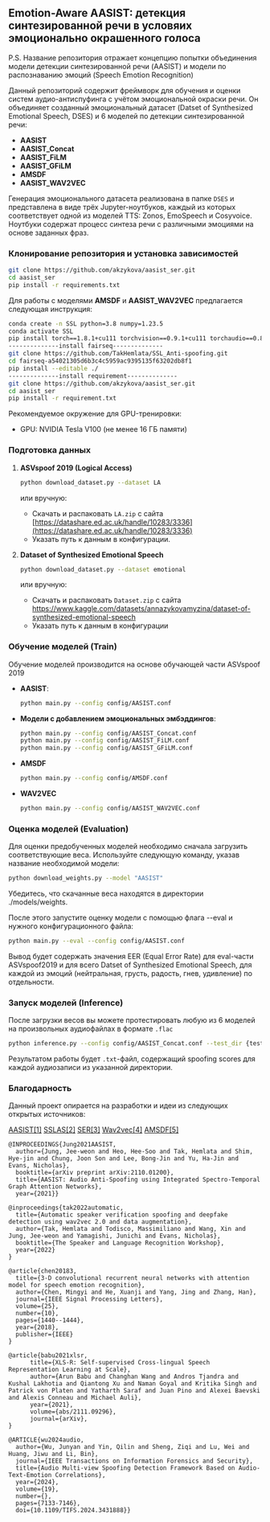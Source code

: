 ## Emotion-Aware AASIST: детекция синтезированной речи в условяих эмоционально окрашенного голоса

P.S. Название репозитория отражает концепцию попытки объединения модели детекции синтезированной речи (AASIST) и модели по распознаванию эмоций (Speech Emotion Recognition)

Данный репозиторий содержит фреймворк для обучения и оценки систем аудио-антиспуфинга с учётом эмоциональной окраски речи. Он объединяет созданный эмоциональный датасет (Datset of Synthesized Emotional Speech, DSES) и 6 моделей по детекции синтезированной речи:

* **AASIST**
* **AASIST\_Concat**
* **AASIST\_FiLM**
* **AASIST\_GFiLM**
* **AMSDF**
* **AASIST\_WAV2VEC**

Генерация эмоционального датасета реализована в папке `DSES` и представлена в виде трёх Jupyter-ноутбуков, каждый из которых соответствует одной из моделей TTS: Zonos, EmoSpeech и Cosyvoice. Ноутбуки содержат процесс синтеза речи с различными эмоциями на основе заданных фраз.

### Клонирование репозитория и установка зависимостей

   ```bash
   git clone https://github.com/akzykova/aasist_ser.git
   cd aasist_ser
   pip install -r requirements.txt
   ```

   Для работы с моделями **AMSDF** и **AASIST\_WAV2VEC** предлагается следующая инструкция:

   ```bash
   conda create -n SSL python=3.8 numpy=1.23.5
   conda activate SSL
   pip install torch==1.8.1+cu111 torchvision==0.9.1+cu111 torchaudio==0.8.1 -f https://download.pytorch.org/whl/torch_stable.html
   --------------install fairseq--------------
   git clone https://github.com/TakHemlata/SSL_Anti-spoofing.git
   cd fairseq-a54021305d6b3c4c5959ac9395135f63202db8f1
   pip install --editable ./
   --------------install requirement--------------
   git clone https://github.com/akzykova/aasist_ser.git
   cd aasist_ser
   pip install -r requirement.txt
   ```

   Рекомендуемое окружение для GPU-тренировки:

   * GPU: NVIDIA Tesla V100 (не менее 16 ГБ памяти)

### Подготовка данных

1. **ASVspoof 2019 (Logical Access)**

   ```bash
   python download_dataset.py --dataset LA
   ```

   или вручную:

   * Скачать и распаковать `LA.zip` с сайта [https://datashare.ed.ac.uk/handle/10283/3336](https://datashare.ed.ac.uk/handle/10283/3336)
   * Указать путь к данным в конфигурации.

2. **Dataset of Synthesized Emotional Speech**
 
   ```bash
   python download_dataset.py --dataset emotional
   ```

   или вручную:

   * Скачать и распаковать `Dataset.zip` с сайта https://www.kaggle.com/datasets/annazykovamyzina/dataset-of-synthesized-emotional-speech
   * Указать путь к данным в конфигурации
 
### Обучение моделей (Train)

Обучение моделей производится на основе обучающей части ASVspoof 2019

* **AASIST**:

  ```bash
  python main.py --config config/AASIST.conf
  ```

* **Модели с добавлением эмоциональных эмбэддингов**:

  ```bash
  python main.py --config config/AASIST_Concat.conf
  python main.py --config config/AASIST_FiLM.conf
  python main.py --config config/AASIST_GFiLM.conf
  ```

* **AMSDF**

   ```bash
   python main.py --config config/AMSDF.conf
   ``` 

* **WAV2VEC**

   ```bash
   python main.py --config config/AASIST_WAV2VEC.conf
   ``` 

### Оценка моделей (Evaluation)

Для оценки предобученных моделей необходимо сначала загрузить соответствующие веса. Используйте следующую команду, указав название необходимой модели:

   ```bash
   python download_weights.py --model "AASIST"
   ``` 

Убедитесь, что скачанные веса находятся в директории ./models/weights.

После этого запустите оценку модели с помощью флага --eval и нужного конфигурационного файла:

```bash
python main.py --eval --config config/AASIST.conf
```

Вывод будет содержать значения EER (Equal Error Rate) для eval-части ASVspoof2019 и для всего Datset of Synthesized Emotional Speech, для каждой из эмоций (нейтральная, грусть, радость, гнев, удивление) по отдельности.

### Запуск моделей (Inference)
После загрузки весов вы можете протестировать любую из 6 моделей на произвольных аудиофайлах в формате `.flac`

```bash
python inference.py --config config/AASIST_Concat.conf --test_dir {test_dir}
```
Результатом работы будет `.txt`-файл, содержащий spoofing scores для каждой аудиозаписи из указанной директории.

### Благодарность

Данный проект опирается на разработки и идеи из следующих открытых источников:

[AASIST[1]](https://github.com/clovaai/aasist)
[SSLAS[2]](https://github.com/TakHemlata/SSL_Anti-spoofing)
[SER[3]](https://github.com/Chien-Hung/Speech-Emotion-Recognition)
[Wav2vec[4]](https://github.com/facebookresearch/fairseq/tree/main/examples/wav2vec/xlsr)
[AMSDF[5]](https://github.com/ItzJuny/AMSDF)

```
@INPROCEEDINGS{Jung2021AASIST,
  author={Jung, Jee-weon and Heo, Hee-Soo and Tak, Hemlata and Shim, Hye-jin and Chung, Joon Son and Lee, Bong-Jin and Yu, Ha-Jin and Evans, Nicholas},
  booktitle={arXiv preprint arXiv:2110.01200}, 
  title={AASIST: Audio Anti-Spoofing using Integrated Spectro-Temporal Graph Attention Networks}, 
  year={2021}}
```

```
@inproceedings{tak2022automatic,
  title={Automatic speaker verification spoofing and deepfake detection using wav2vec 2.0 and data augmentation},
  author={Tak, Hemlata and Todisco, Massimiliano and Wang, Xin and Jung, Jee-weon and Yamagishi, Junichi and Evans, Nicholas},
  booktitle={The Speaker and Language Recognition Workshop},
  year={2022}
}
```

```
@article{chen20183,
  title={3-D convolutional recurrent neural networks with attention model for speech emotion recognition},
  author={Chen, Mingyi and He, Xuanji and Yang, Jing and Zhang, Han},
  journal={IEEE Signal Processing Letters},
  volume={25},
  number={10},
  pages={1440--1444},
  year={2018},
  publisher={IEEE}
}
```
```
@article{babu2021xlsr,
      title={XLS-R: Self-supervised Cross-lingual Speech Representation Learning at Scale}, 
      author={Arun Babu and Changhan Wang and Andros Tjandra and Kushal Lakhotia and Qiantong Xu and Naman Goyal and Kritika Singh and Patrick von Platen and Yatharth Saraf and Juan Pino and Alexei Baevski and Alexis Conneau and Michael Auli},
      year={2021},
      volume={abs/2111.09296},
      journal={arXiv},
}
```
```
@ARTICLE{wu2024audio,
  author={Wu, Junyan and Yin, Qilin and Sheng, Ziqi and Lu, Wei and Huang, Jiwu and Li, Bin},
  journal={IEEE Transactions on Information Forensics and Security}, 
  title={Audio Multi-view Spoofing Detection Framework Based on Audio-Text-Emotion Correlations}, 
  year={2024},
  volume={19},
  number={},
  pages={7133-7146},
  doi={10.1109/TIFS.2024.3431888}}
```
